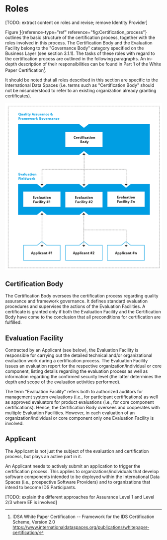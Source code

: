 # Roles

[TODO: extract content on roles and revise; remove Identity Provider]

Figure [1](#fig:Certification_process){reference-type="ref"
reference="fig:Certification_process"} outlines the basic structure of
the certification process, together with the roles involved in this
process. The Certification Body and the Evaluation Facility belong to
the "Governance Body" category specified on the Business Layer (see
section 3.1.1). The tasks of these roles with regard to the
certification process are outlined in the following paragraphs. An
in-depth description of their responsibilities can be found in Part 1 of
the White Paper Certification[^2].

It should be noted that all roles described in this section are specific
to the International Data Spaces (i.e. terms such as "Certification
Body" should not be misunderstood to refer to an existing organization
already granting certificates).

![Certification process](./media/image79.png)

## Certification Body

The Certification Body oversees the certification process regarding
quality assurance and framework governance. It defines standard
evaluation procedures and supervises the actions of the Evaluation
Facilities. A certificate is granted only if both the Evaluation
Facility and the Certification Body have come to the conclusion that all
preconditions for certification are fulfilled.

## Evaluation Facility

Contracted by an Applicant (see below), the Evaluation Facility is
responsible for carrying out the detailed technical and/or
organizational evaluation work during a certification process. The
Evaluation Facility issues an evaluation report for the respective
organization/individual or core component, listing details regarding the
evaluation process as well as information regarding the confirmed
security level (the latter determines the depth and scope of the
evaluation activities performed).

The term "Evaluation Facility" refers both to authorized auditors
for management system evaluations (i.e., for participant certifications)
as well as approved evaluators for product evaluations (i.e., for core
component certifications). Hence, the Certification Body oversees and
cooperates with multiple Evaluation Facilities. However, in each
evaluation of an organization/individual or core component only one
Evaluation Facility is involved.

## Applicant

The Applicant is not just the subject of the evaluation and
certification process, but plays an active part in it.

An Applicant needs to actively submit an application to trigger the
certification process. This applies to organizations/individuals that
develop software components intended to be deployed within the
International Data Spaces (i.e., prospective Software Providers) and to
organizations that intend to become IDS Participants.

[TODO: explain the different approaches for Assurance Level 1 and Level 2/3 where EF is involved]

[^2]: IDSA White Paper Certification -- Framework for the IDS
    Certification Scheme, Version 2.0
    https://www.internationaldataspaces.org/publications/whitepaper-certification/
